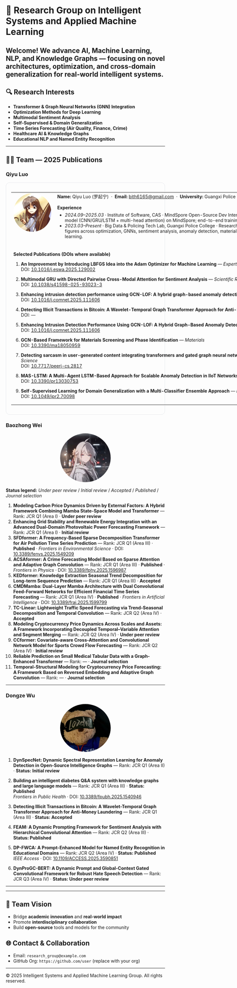 # 🧠 Research Group on Intelligent Systems and Applied Machine Learning

Welcome! We advance **AI, Machine Learning, NLP, and Knowledge Graphs** — focusing on novel architectures, optimization, and cross-domain generalization for real-world intelligent systems.
---
## 🔍 Research Interests
- **Transformer & Graph Neural Networks (GNN) Integration**
- **Optimization Methods for Deep Learning**
- **Multimodal Sentiment Analysis**
- **Self-Supervised & Domain Generalization**
- **Time Series Forecasting (Air Quality, Finance, Crime)**
- **Healthcare AI & Knowledge Graphs**
- **Educational NLP and Named Entity Recognition**

---

## 🧑‍🔬 Team — 2025 Publications

### Qiyu Luo

<div style="border:1px solid #e5e7eb; border-radius:12px; padding:16px;">

<table style="width:200%;">
  <!-- Row 1: avatar + brief info -->
  <tr>
    <td style="width:120px; vertical-align:top; padding-right:12px;">
      <img src="lqn.png" alt="Qiyu Luo" width="220" style="border-radius:50%;"/>
    </td>
    <td style="vertical-align:top;">
      <strong>Name:</strong> Qiyu Luo (罗起宁) &nbsp;·&nbsp;
      <strong>Email:</strong> <a href="mailto:bith6165@gmail.com">bith6165@gmail.com</a> &nbsp;·&nbsp;
      <strong>University:</strong> Guangxi Police College
      <br/><br/>
      <strong>Experience</strong>
      <ul style="margin-top:6px;">
        <li><em>2024.09–2025.03</em> · Institute of Software, CAS · MindSpore Open-Source Dev Intern — Built <b>CGL-MHA</b> sarcasm model (CNN/GRU/LSTM + multi-head attention) on MindSpore; end-to-end training/validation/optimization.</li>
        <li><em>2023.03–Present</em> · Big Data & Policing Tech Lab, Guangxi Police College · Research Assistant — Experiments & figures across optimization, GNNs, sentiment analysis, anomaly detection, materials screening, and self-supervised learning.</li>
      </ul>
    </td>
  </tr>

  <!-- Row 2: publications inside the same table -->
  <tr>
    <td colspan="2" style="padding-top:8px;">

**Selected Publications (DOIs where available)**

1. **An Improvement by Introducing LBFGS Idea into the Adam Optimizer for Machine Learning** — *Expert Systems with Applications*  
   DOI: <a href="https://doi.org/10.1016/j.eswa.2025.129002">10.1016/j.eswa.2025.129002</a>

2. **Multimodal GRU with Directed Pairwise Cross-Modal Attention for Sentiment Analysis** — *Scientific Reports*  
   DOI: <a href="https://doi.org/10.1038/s41598-025-93023-3">10.1038/s41598-025-93023-3</a>

3. **Enhancing intrusion detection performance using GCN-LOF: A hybrid graph-based anomaly detection approach**  
   DOI: <a href="https://doi.org/10.1016/j.comnet.2025.111606">10.1016/j.comnet.2025.111606</a>

4. **Detecting Illicit Transactions in Bitcoin: A Wavelet-Temporal Graph Transformer Approach for Anti-Money Laundering**  
   DOI: —

5. **Enhancing Intrusion Detection Performance Using GCN-LOF: A Hybrid Graph-Based Anomaly Detection Approach**  
   DOI: <a href="https://doi.org/10.1016/j.comnet.2025.111606">10.1016/j.comnet.2025.111606</a>

6. **GCN-Based Framework for Materials Screening and Phase Identification** — *Materials*  
   DOI: <a href="https://doi.org/10.3390/ma18050959">10.3390/ma18050959</a>

7. **Detecting sarcasm in user-generated content integrating transformers and gated graph neural networks** — *PeerJ Computer Science*  
   DOI: <a href="https://doi.org/10.7717/peerj-cs.2817">10.7717/peerj-cs.2817</a>

8. **MAS-LSTM: A Multi-Agent LSTM-Based Approach for Scalable Anomaly Detection in IIoT Networks** — *Processes*  
    DOI: <a href="https://doi.org/10.3390/pr13030753">10.3390/pr13030753</a>

9. **Self-Supervised Learning for Domain Generalization with a Multi-Classifier Ensemble Approach** — *IET Image Processing*  
    DOI: <a href="https://doi.org/10.1049/ipr2.70098">10.1049/ipr2.70098</a>

    </td>
  </tr>
</table>

</div>



### Baozhong Wei
<p align="center">
  <img src="wbz.png" alt="Baozhong Wei" width="160" style="border-radius:50%;"/>
</p>

**Status legend:** *Under peer review* / *Initial review* / *Accepted* / *Published* / *Journal selection*  

1. **Modeling Carbon Price Dynamics Driven by External Factors: A Hybrid Framework Combining Mamba State-Space Model and Transformer** — Rank: JCR Q1 (Area I) · **Under peer review**  
2. **Enhancing Grid Stability and Renewable Energy Integration with an Advanced Dual-Domain Photovoltaic Power Forecasting Framework** — Rank: JCR Q1 (Area I) · **Initial review**  
3. **SFDformer: A Frequency-Based Sparse Decomposition Transformer for Air Pollution Time Series Prediction** — Rank: JCR Q1 (Area III) · **Published** · *Frontiers in Environmental Science* · DOI: [10.3389/fenvs.2025.1549209](https://doi.org/10.3389/fenvs.2025.1549209)  
4. **ACSAformer: A Crime Forecasting Model Based on Sparse Attention and Adaptive Graph Convolution** — Rank: JCR Q1 (Area III) · **Published** · *Frontiers in Physics* · DOI: [10.3389/fphy.2025.1596987](https://doi.org/10.3389/fphy.2025.1596987)  
5. **KEDformer: Knowledge Extraction Seasonal Trend Decomposition for Long-term Sequence Prediction** — Rank: JCR Q1 (Area III) · **Accepted**  
6. **CMDMamba: Dual-Layer Mamba Architecture with Dual Convolutional Feed-Forward Networks for Efficient Financial Time Series Forecasting** — Rank: JCR Q1 (Area IV) · **Published** · *Frontiers in Artificial Intelligence* · DOI: [10.3389/frai.2025.1599799](https://doi.org/10.3389/frai.2025.1599799)  
7. **TC-Linear: Lightweight Traffic Speed Forecasting via Trend-Seasonal Decomposition and Temporal Convolution** — Rank: JCR Q2 (Area IV) · **Accepted**  
8. **Modeling Cryptocurrency Price Dynamics Across Scales and Assets: A Framework Incorporating Decoupled Temporal–Variable Attention and Segment Merging** — Rank: JCR Q2 (Area IV) · **Under peer review**  
9. **CCformer: Covariate-aware Cross-Attention and Convolutional Network Model for Sports Crowd Flow Forecasting** — Rank: JCR Q2 (Area IV) · **Initial review**  
10. **Reliable Prediction on Small Medical Tabular Data with a Graph-Enhanced Transformer** — Rank: — · **Journal selection**  
11. **Temporal-Structural Modeling for Cryptocurrency Price Forecasting: A Framework Based on Reversed Embedding and Adaptive Graph Convolution** — Rank: — · **Journal selection**  
---

### Dongze Wu
<p align="center">
  <img src="wdz.jpg" alt="Dongze Wu" width="160" style="border-radius:50%;"/>
</p>

1. **DynSpecNet: Dynamic Spectral Representation Learning for Anomaly Detection in Open-Source Intelligence Graphs** — Rank: JCR Q1 (Area II) · **Status: Initial review**  

2. **Building an intelligent diabetes Q&A system with knowledge graphs and large language models** — Rank: JCR Q1 (Area III) · **Status: Published**  
   *Frontiers in Public Health* · DOI: [10.3389/fpubh.2025.1540946](https://doi.org/10.3389/fpubh.2025.1540946)

3. **Detecting Illicit Transactions in Bitcoin: A Wavelet-Temporal Graph Transformer Approach for Anti-Money Laundering** — Rank: JCR Q1 (Area III) · **Status: Accepted**

4. **FEAM: A Dynamic Prompting Framework for Sentiment Analysis with Hierarchical Convolutional Attention** — Rank: JCR Q2 (Area III) · **Status: Published**

5. **DP-FWCA: A Prompt-Enhanced Model for Named Entity Recognition in Educational Domains** — Rank: JCR Q2 (Area IV) · **Status: Published**  
   *IEEE Access* · DOI: [10.1109/ACCESS.2025.3590851](https://doi.org/10.1109/ACCESS.2025.3590851)
  
7. **DynProGC-BERT: A Dynamic Prompt and Global-Context Gated Convolutional Framework for Robust Hate Speech Detection** — Rank: JCR Q3 (Area IV) · **Status: Under peer review**
****
---

## 🎯 Team Vision
- Bridge **academic innovation** and **real-world impact**  
- Promote **interdisciplinary collaboration**  
- Build **open-source** tools and models for the community

## 🌐 Contact & Collaboration
- Email: `research_group@example.com`  
- GitHub Org: `https://github.com/user` (replace with your org)

---

© 2025 Intelligent Systems and Applied Machine Learning Group. All rights reserved.
